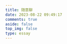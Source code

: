 ```yaml
---
title: 随意聊
date: 2023-08-22 09:49:17
comments: true
aside: false
top_img: false
type: essay
---
```

